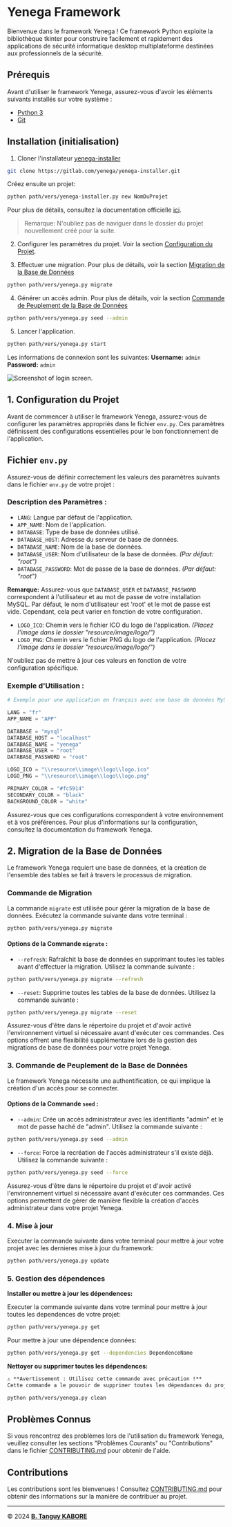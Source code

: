 # Yenega Framework

Bienvenue dans le framework Yenega ! Ce framework Python exploite la bibliothèque tkinter pour construire facilement et rapidement des applications de sécurité informatique desktop multiplateforme destinées aux professionnels de la sécurité.

## Prérequis

Avant d'utiliser le framework Yenega, assurez-vous d'avoir les éléments suivants installés sur votre système :

- [Python 3](https://www.python.org/downloads)
- [Git](https://git-scm.com/downloads)

## Installation (initialisation)

1. Cloner l'installateur [yenega-installer](https://gitlab.com/yenega/yenega-installer.git)
```bash
git clone https://gitlab.com/yenega/yenega-installer.git
```
Créez ensuite un projet:

```bash
python path/vers/yenega-installer.py new NomDuProjet
```

Pour plus de détails, consultez la documentation officielle [ici](https://gitlab.com/yenega/yenega-installer).

> Remarque: N'oubliez pas de naviguer dans le dossier du projet nouvellement créé pour la suite.

2. Configurer les paramètres du projet. Voir la section [Configuration du Projet](#1-configuration-du-projet).

3. Effectuer une migration. Pour plus de détails, voir la section [Migration de la Base de Données](#2-migration-de-la-base-de-données)
```bash
python path/vers/yenega.py migrate
```

4. Générer un accès admin. Pour plus de détails, voir la section [Commande de Peuplement de la Base de Données](#3-commande-de-peuplement-de-la-base-de-données)
```bash
python path/vers/yenega.py seed --admin
```

5. Lancer l'application.
```bash
python path/vers/yenega.py start
```
Les informations de connexion sont les suivantes:
**Username:** `admin`
**Password:** `admin`

![Screenshot of login screen.](assets/images/login-screen.PNG)

## 1. Configuration du Projet

Avant de commencer à utiliser le framework Yenega, assurez-vous de configurer les paramètres appropriés dans le fichier `env.py`. Ces paramètres définissent des configurations essentielles pour le bon fonctionnement de l'application.

## Fichier `env.py`

Assurez-vous de définir correctement les valeurs des paramètres suivants dans le fichier `env.py` de votre projet :

### Description des Paramètres :

- `LANG`: Langue par défaut de l'application.
- `APP_NAME`: Nom de l'application.
- `DATABASE`: Type de base de données utilisé.
- `DATABASE_HOST`: Adresse du serveur de base de données.
- `DATABASE_NAME`: Nom de la base de données.
- `DATABASE_USER`: Nom d'utilisateur de la base de données. *(Par défaut: "root")*
- `DATABASE_PASSWORD`: Mot de passe de la base de données. *(Par défaut: "root")*

**Remarque:** Assurez-vous que `DATABASE_USER` et `DATABASE_PASSWORD` correspondent à l'utilisateur et au mot de passe de votre installation MySQL. Par défaut, le nom d'utilisateur est 'root' et le mot de passe est vide. Cependant, cela peut varier en fonction de votre configuration.

- `LOGO_ICO`: Chemin vers le fichier ICO du logo de l'application. *(Placez l'image dans le dossier "resource/image/logo/")*
- `LOGO_PNG`: Chemin vers le fichier PNG du logo de l'application. *(Placez l'image dans le dossier "resource/image/logo/")*
  
N'oubliez pas de mettre à jour ces valeurs en fonction de votre configuration spécifique.

### Exemple d'Utilisation :

```python
# Exemple pour une application en français avec une base de données MySQL

LANG = "fr"
APP_NAME = "APP"

DATABASE = "mysql"
DATABASE_HOST = "localhost"
DATABASE_NAME = "yenega"
DATABASE_USER = "root"
DATABASE_PASSWORD = "root"

LOGO_ICO = "\\resource\\image\\logo\\logo.ico"
LOGO_PNG = "\\resource\\image\\logo\\logo.png"

PRIMARY_COLOR = "#fc5914"
SECONDARY_COLOR = "black"
BACKGROUND_COLOR = "white"
```

Assurez-vous que ces configurations correspondent à votre environnement et à vos préférences. Pour plus d'informations sur la configuration, consultez la documentation du framework Yenega.

## 2. Migration de la Base de Données

Le framework Yenega requiert une base de données, et la création de l'ensemble des tables se fait à travers le processus de migration.

### Commande de Migration

La commande `migrate` est utilisée pour gérer la migration de la base de données. Exécutez la commande suivante dans votre terminal :

```bash
python path/vers/yenega.py migrate
```

#### Options de la Commande `migrate` :

- `--refresh`: Rafraîchit la base de données en supprimant toutes les tables avant d'effectuer la migration. Utilisez la commande suivante :
```bash
python path/vers/yenega.py migrate --refresh
```

- `--reset`: Supprime toutes les tables de la base de données. Utilisez la commande suivante :
```bash
python path/vers/yenega.py migrate --reset
```

Assurez-vous d'être dans le répertoire du projet et d'avoir activé l'environnement virtuel si nécessaire avant d'exécuter ces commandes. Ces options offrent une flexibilité supplémentaire lors de la gestion des migrations de base de données pour votre projet Yenega.

### 3. Commande de Peuplement de la Base de Données

Le framework Yenega nécessite une authentification, ce qui implique la création d'un accès pour se connecter.

#### Options de la Commande `seed` :

- `--admin`: Crée un accès administrateur avec les identifiants "admin" et le mot de passe haché de "admin". Utilisez la commande suivante :
```bash
python path/vers/yenega.py seed --admin
```

- `--force`: Force la recréation de l'accès administrateur s'il existe déjà. Utilisez la commande suivante :
```bash
python path/vers/yenega.py seed --force
```

Assurez-vous d'être dans le répertoire du projet et d'avoir activé l'environnement virtuel si nécessaire avant d'exécuter ces commandes. Ces options permettent de gérer de manière flexible la création d'accès administrateur dans votre projet Yenega.

### 4. Mise à jour
Executer la commande suivante dans votre terminal pour mettre à jour votre projet avec les dernieres mise à jour du framework:

```bash
python path/vers/yenega.py update
```

### 5. Gestion des dépendences

**Installer ou mettre à jour les dépendences:**

Executer la commande suivante dans votre terminal pour mettre à jour toutes les dependences de votre projet:

```bash
python path/vers/yenega.py get
```

Pour mettre à jour une dépendence données:

```bash
python path/vers/yenega.py get --dependencies DependenceName
```

**Nettoyer ou supprimer toutes les dépendences:**

```markdown
⚠️ **Avertissement : Utilisez cette commande avec précaution !**
Cette commande a le pouvoir de supprimer toutes les dépendances du projet. Assurez-vous d'avoir une sauvegarde ou une procédure de restauration en place avant de l'exécuter.
```

```bash
python path/vers/yenega.py clean
```

## Problèmes Connus

Si vous rencontrez des problèmes lors de l'utilisation du framework Yenega, veuillez consulter les sections "Problèmes Courants" ou "Contributions" dans le fichier [CONTRIBUTING.md]() pour obtenir de l'aide.

## Contributions

Les contributions sont les bienvenues ! Consultez [CONTRIBUTING.md]() pour obtenir des informations sur la manière de contribuer au projet.

***

&copy; 2024 [**B. Tanguy KABORE**](https://www.linkedin.com/in/kabore-tanguy-96ab94298/)